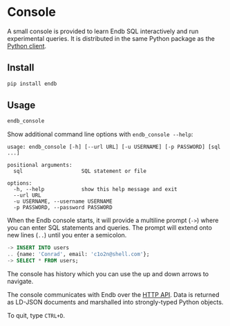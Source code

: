 # Console

A small console is provided to learn Endb SQL interactively
and run experimental queries.
It is distributed in the same Python package as the
[Python client](clients.md#python).

## Install

```sh
pip install endb
```

## Usage

```sh
endb_console
```

Show additional command line options with `endb_console --help`:

```
usage: endb_console [-h] [--url URL] [-u USERNAME] [-p PASSWORD] [sql ...]

positional arguments:
  sql                   SQL statement or file

options:
  -h, --help            show this help message and exit
  --url URL
  -u USERNAME, --username USERNAME
  -p PASSWORD, --password PASSWORD
```

When the Endb console starts, it will provide a multiline prompt (`->`)
where you can enter SQL statements and queries.
The prompt will extend onto new lines (`..`) until you enter a semicolon.

```sql
-> INSERT INTO users
.. {name: 'Conrad', email: 'c1o2n@shell.com'};
-> SELECT * FROM users;
```

The console has history which you can use the up and down arrows to navigate.

The console communicates with Endb over the [HTTP API](http_api.md).
Data is returned as LD-JSON documents and marshalled into strongly-typed Python
objects.

To quit, type `CTRL+D`.
